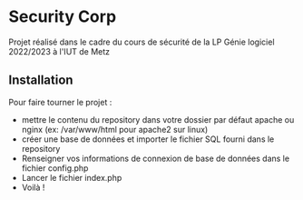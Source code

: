 
# Security Corp

Projet réalisé dans le cadre du cours de sécurité de la LP Génie logiciel 2022/2023 à l'IUT de Metz

## Installation

Pour faire tourner le projet :
- mettre le contenu du repository dans votre dossier par défaut apache ou nginx (ex: /var/www/html pour apache2 sur linux)
- créer une base de données et importer le fichier SQL fourni dans le repository
- Renseigner vos informations de connexion de base de données dans le fichier config.php
- Lancer le fichier index.php
- Voilà !
